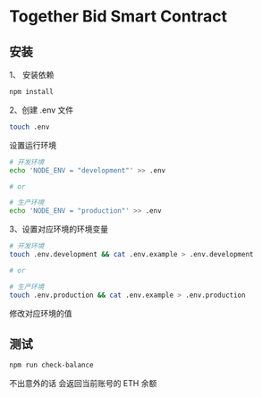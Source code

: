 # Together Bid Smart Contract

## 安装

1、 安装依赖

```bash
npm install
```

2、创建 .env 文件

```bash
touch .env
```

设置运行环境

```bash
# 开发环境
echo 'NODE_ENV = "development"' >> .env

# or

# 生产环境
echo 'NODE_ENV = "production"' >> .env
```

3、设置对应环境的环境变量

```bash
# 开发环境
touch .env.development && cat .env.example > .env.development

# or

# 生产环境
touch .env.production && cat .env.example > .env.production
```

修改对应环境的值

## 测试

```bash
npm run check-balance
```

不出意外的话 会返回当前账号的 ETH 余额
